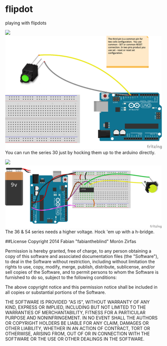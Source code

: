 flipdot
=======

playing with flipdots


![](images/flipdot-640-360.gif)  
![](flipdot/flipdot_bb.png)  
You can run the series 30 just by hocking them up to the arduino directly.


![](images/flipdot_hbridge.gif)  
![](flipdot_by_hbridge/flipdot_by_hbridge_bb.png)  
The 36 & 54 series needs a higher voltage. Hock 'em up with a h-bridge.  


##License
Copyright 2014 Fabian "fabiantheblind" Morón Zirfas

Permission is hereby granted, free of charge, to any person obtaining a copy
of this software and associated documentation files (the "Software"), to deal
in the Software without restriction, including without limitation the rights
to use, copy, modify, merge, publish, distribute, sublicense, and/or sell
copies of the Software, and to permit persons to whom the Software is
furnished to do so, subject to the following conditions:

The above copyright notice and this permission notice shall be included in all
copies or substantial portions of the Software.

THE SOFTWARE IS PROVIDED "AS IS", WITHOUT WARRANTY OF ANY KIND, EXPRESS OR
IMPLIED, INCLUDING BUT NOT LIMITED TO THE WARRANTIES OF MERCHANTABILITY,
FITNESS FOR A PARTICULAR PURPOSE AND NONINFRINGEMENT. IN NO EVENT SHALL THE
AUTHORS OR COPYRIGHT HOLDERS BE LIABLE FOR ANY CLAIM, DAMAGES OR OTHER
LIABILITY, WHETHER IN AN ACTION OF CONTRACT, TORT OR OTHERWISE, ARISING FROM,
OUT OF OR IN CONNECTION WITH THE SOFTWARE OR THE USE OR OTHER DEALINGS IN THE
SOFTWARE.

